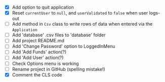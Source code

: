 * [x] Add option to quit application
* [x] Reset `currentUser` to `null`, and `userValidated` to `false` when user logs-out
* [ ] Add method in `Csv` class to write rows of data when entered via the `Application`
* [ ] Add 'database' .csv files to 'database' folder
* [ ] Add project README.md
* [ ] Add 'Change Password' option to LoggedInMenu
* [ ] Add 'Add Funds' action(?)
* [ ] Add 'Add User' action(?)
* [ ] Check Options menu is working
* [ ] Rename project in GitHub (spelling mistake!)
* [x] Comment the CLS code